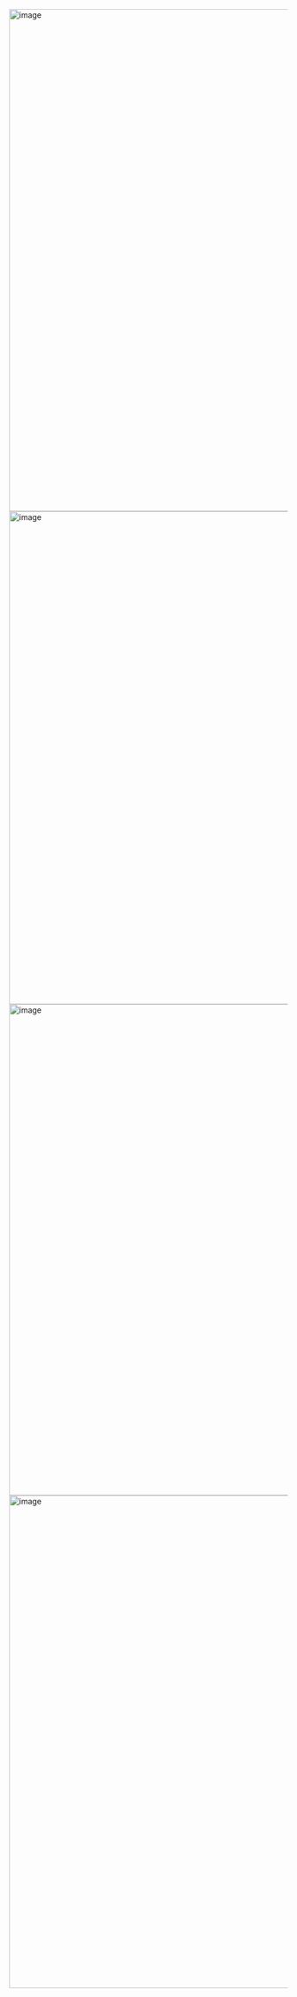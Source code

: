 <img width="907" alt="image" src="https://user-images.githubusercontent.com/70385488/213464336-fabf84c5-9be4-4696-823a-86947a3bfff8.png">

<img width="890" alt="image" src="https://user-images.githubusercontent.com/70385488/213464433-6cc6ec9d-7472-4545-9746-51befc1d98ef.png">

<img width="887" alt="image" src="https://user-images.githubusercontent.com/70385488/213464535-2feeb303-3ddd-4d74-a174-bf1d84273357.png">

<img width="890" alt="image" src="https://user-images.githubusercontent.com/70385488/213464622-b4a351f0-b653-436d-b607-ddd1992b0b5e.png">

